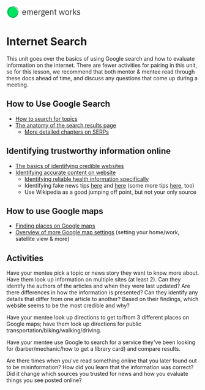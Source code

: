 <a href="https://emergentworks.org"><img src="../EWLogo.png" alt="EmergentWorks Logo" title="EmergentWorks Logo" width="194" height="35"/></a>

# Internet Search

This unit goes over the basics of using Google search and how to evaluate information on the internet. There are fewer activities for pairing in this unit, so for this lesson, we recommend that both mentor & mentee read through these docs ahead of time, and discuss any questions that come up during a meeting.

## How to Use Google Search

- [How to search for topics](https://support.google.com/websearch/answer/134479?hl=en)
- [The anatomy of the search results page](https://blog.reputationx.com/anatomy-of-search-results)
  - [More detailed chapters on SERPs](https://www.advancedwebranking.com/serp/)

## Identifying trustworthy information online

- [The basics of identifying credible websites](https://www.usg.edu/galileo/skills/unit07/internet07_08.phtml)
- [Identifying accurate content on website](https://www.library.georgetown.edu/tutorials/research-guides/evaluating-internet-content)
  - [Identifying reliable health information specifically](http://agerrtc.washington.edu/info/factsheets/internet)
  - Identifying fake news tips [here](https://guides.lib.uconn.edu/fakenews/whatandhowtocheckfakenews) and [here](https://www.mindtools.com/pages/article/fake-news.htm) (some more tips [here](https://www.npr.org/sections/alltechconsidered/2016/12/05/503581220/fake-or-real-how-to-self-check-the-news-and-get-the-facts), too)
  - Use Wikipedia as a good jumping off point, but not your only source

## How to use Google maps

- [Finding places on Google maps](https://support.google.com/maps/answer/3092445)
- [Overview of more Google map settings](https://support.google.com/maps/answer/144349?hl=en) (setting your home/work, satellite view & more)

## Activities

Have your mentee pick a topic or news story they want to know more about. Have them look up information on multiple sites (at least 2). Can they identify the authors of the articles and when they were last updated? Are there differences in how the information is presented? Can they identify any details that differ from one article to another? Based on their findings, which website seems to be the most credible and why?

Have your mentee look up directions to get to/from 3 different places on Google maps; have them look up directions for public transportation/biking/walking/driving.

Have your mentee use Google to search for a service they've been looking for (barber/mechanic/how to get a library card) and compare results.

Are there times when you've read something online that you later found out to be misinformation? How did you learn that the information was correct? Did it change which sources you trusted for news and how you evaluate things you see posted online?
